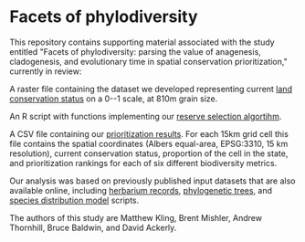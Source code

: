 # Facets of phylodiversity

This repository contains supporting material associated with the study entitled "Facets of phylodiversity: parsing the value of anagenesis, cladogenesis, and evolutionary time in spatial conservation prioritization," currently in review:

A raster file containing the dataset we developed representing current [land conservation status](protection_status.tif) on a 0--1 scale, at 810m grain size. 

An R script with functions implementing our [reserve selection algortihm](prioritize.R).

A CSV file containing our [prioritization results](rankings.csv). For each 15km grid cell this file contains the spatial coordinates (Albers equal-area, EPSG:3310, 15 km resolution), current conservation status, proportion of the cell in the state, and prioritization rankings for each of six different biodiversity metrics.

Our analysis was based on previously published input datasets that are also available online, including [herbarium records](https://doi.org/10.6078/D1KX0V), [phylogenetic trees](https://doi.org/10.6078/D1VD4P), and [species distribution model](https://doi.org/10.6078/D1QQ2S) scripts.

The authors of this study are Matthew Kling, Brent Mishler, Andrew Thornhill, Bruce Baldwin, and David Ackerly.
